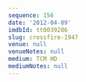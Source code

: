 ```yaml
---
sequence: 156
date: '2012-04-09'
imdbId: tt0039286
slug: crossfire-1947
venue: null
venueNotes: null
medium: TCM HD
mediumNotes: null
---
```


